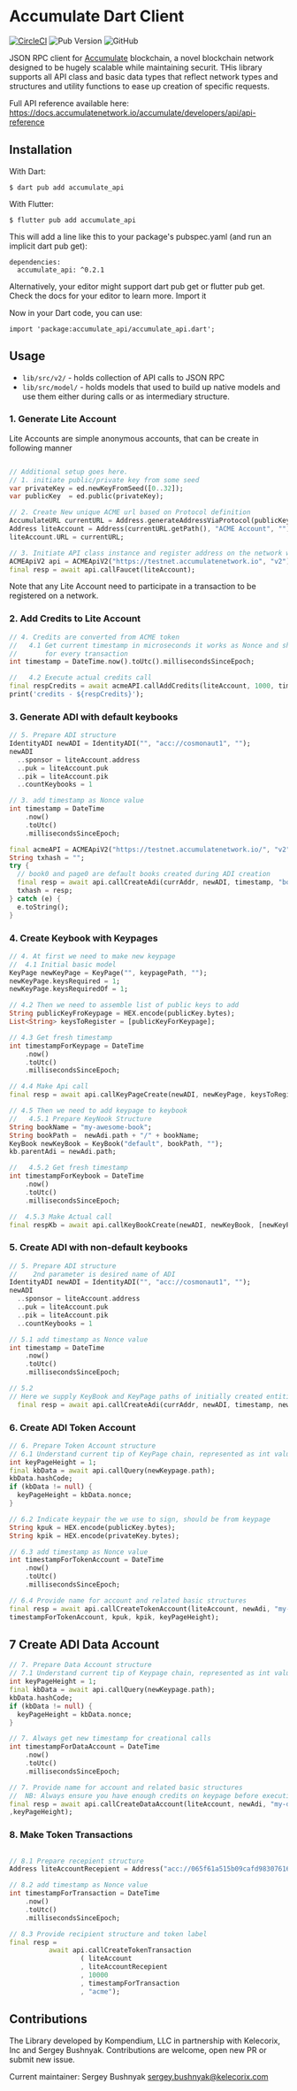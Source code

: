 # Accumulate Dart Client

[![CircleCI](https://circleci.com/gh/kompendium-ano/accumulate-dart-client/tree/master.svg?style=svg&circle-token=1ae82503101537a31f2865115486b5d64419274b)](https://circleci.com/gh/kompendium-ano/accumulate-dart-client/tree/master)
![Pub Version](https://img.shields.io/pub/v/accumulate_api)
![GitHub](https://img.shields.io/github/license/kompendium-ano/accumulate-dart-client)

JSON RPC client for [Accumulate](https://github.com/AccumulateNetwork/accumulate) blockchain, a novel blockchain network designed to be hugely scalable while maintaining securit.
THis library supports all API class and basic data types that reflect network types and structures and utility functions to ease up creation of specific requests.

Full API reference available here: https://docs.accumulatenetwork.io/accumulate/developers/api/api-reference

## Installation

With Dart:
```
$ dart pub add accumulate_api
```

With Flutter:
```
$ flutter pub add accumulate_api
```

This will add a line like this to your package's pubspec.yaml (and run an implicit dart pub get):

```
dependencies:
  accumulate_api: ^0.2.1
```
Alternatively, your editor might support dart pub get or flutter pub get. Check the docs for your editor to learn more.
Import it

Now in your Dart code, you can use:
```
import 'package:accumulate_api/accumulate_api.dart';
```

## Usage

- `lib/src/v2/` - holds collection of API calls to JSON RPC 
- `lib/src/model/` - holds models that used to build up native models and use them either during calls or as intermediary structure.

### 1. Generate Lite Account

Lite Accounts are simple anonymous accounts, that can be create in following manner

```dart

// Additional setup goes here.
// 1. initiate public/private key from some seed
var privateKey = ed.newKeyFromSeed([0..32]);
var publicKey  = ed.public(privateKey);

// 2. Create New unique ACME url based on Protocol definition
AccumulateURL currentURL = Address.generateAddressViaProtocol(publicKey.bytes, "ACME");
Address liteAccount = Address(currentURL.getPath(), "ACME Account", "");
liteAccount.URL = currentURL;

// 3. Initiate API class instance and register address on the network with faucet
ACMEApiV2 api = ACMEApiV2("https://testnet.accumulatenetwork.io", "v2");
final resp = await api.callFaucet(liteAccount);
```

Note that any Lite Account need to participate in a transaction to be registered on a network.

### 2. Add Credits to Lite Account

```dart
// 4. Credits are converted from ACME token
//   4.1 Get current timestamp in microseconds it works as Nonce and shoud be unique
//       for every transaction
int timestamp = DateTime.now().toUtc().millisecondsSinceEpoch;

//   4.2 Execute actual credits call
final respCredits = await acmeAPI.callAddCredits(liteAccount, 1000, timestamp);
print('credits - ${respCredits}');
```


### 3. Generate ADI with default keybooks

```dart
// 5. Prepare ADI structure
IdentityADI newADI = IdentityADI("", "acc://cosmonaut1", "");
newADI
  ..sponsor = liteAccount.address
  ..puk = liteAccount.puk
  ..pik = liteAccount.pik
  ..countKeybooks = 1

// 3. add timestamp as Nonce value
int timestamp = DateTime
    .now()
    .toUtc()
    .millisecondsSinceEpoch;

final acmeAPI = ACMEApiV2("https://testnet.accumulatenetwork.io/", "v2");
String txhash = "";
try {
  // book0 and page0 are default books created during ADI creation
  final resp = await api.callCreateAdi(currAddr, newADI, timestamp, "book0", "page0");
  txhash = resp;
} catch (e) {
  e.toString();
}

```

### 4. Create Keybook with Keypages
```dart
// 4. At first we need to make new keypage
//  4.1 Initial basic model
KeyPage newKeyPage = KeyPage("", keypagePath, "");
newKeyPage.keysRequired = 1;
newKeyPage.keysRequiredOf = 1;

// 4.2 Then we need to assemble list of public keys to add  
String publicKeyFroKeypage = HEX.encode(publicKey.bytes);
List<String> keysToRegister = [publicKeyForKeypage]; 

// 4.3 Get fresh timestamp
int timestampForKeypage = DateTime
    .now()
    .toUtc()
    .millisecondsSinceEpoch;

// 4.4 Make Api call
final resp = await api.callKeyPageCreate(newADI, newKeyPage, keysToRegister, timestampForKeypage);

// 4.5 Then we need to add keypage to keybook
//   4.5.1 Prepare KeyNook Structure
String bookName = "my-awesome-book";
String bookPath =  newAdi.path + "/" + bookName;
KeyBook newKeyBook = KeyBook("default", bookPath, "");
kb.parentAdi = newAdi.path;

//   4.5.2 Get fresh timestamp
int timestampForKeybook = DateTime
    .now()
    .toUtc()
    .millisecondsSinceEpoch;

//  4.5.3 Make Actual call 
final respKb = await api.callKeyBookCreate(newADI, newKeyBook, [newKeyPage], timestampForKeyBook);
```

### 5. Create ADI with non-default keybooks

```dart
// 5. Prepare ADI structure
//    2nd parameter is desired name of ADI
IdentityADI newADI = IdentityADI("", "acc://cosmonaut1", "");
newADI
  ..sponsor = liteAccount.address
  ..puk = liteAccount.puk
  ..pik = liteAccount.pik
  ..countKeybooks = 1

// 5.1 add timestamp as Nonce value
int timestamp = DateTime
    .now()
    .toUtc()
    .millisecondsSinceEpoch;

// 5.2
// Here we supply KeyBook and KeyPage paths of initially created entities
  final resp = await api.callCreateAdi(currAddr, newADI, timestamp, newKeyBook.path, newKeyPage.path);
```

### 6. Create ADI Token Account
```dart
// 6. Prepare Token Account structure
// 6.1 Understand current tip of KeyPage chain, represented as int value, called "height"
int keyPageHeight = 1;
final kbData = await api.callQuery(newKeypage.path);
kbData.hashCode;
if (kbData != null) {
  keyPageHeight = kbData.nonce;
}

// 6.2 Indicate keypair the we use to sign, should be from keypage
String kpuk = HEX.encode(publicKey.bytes);
String kpik = HEX.encode(privateKey.bytes);

// 6.3 add timestamp as Nonce value
int timestampForTokenAccount = DateTime
    .now()
    .toUtc()
    .millisecondsSinceEpoch;

// 6.4 Provide name for account and related basic structures
final resp = await api.callCreateTokenAccount(liteAccount, newAdi, "my-token-acc", currentKeyBook.path,
timestampForTokenAccount, kpuk, kpik, keyPageHeight);
```

## 7 Create ADI Data Account
```dart
// 7. Prepare Data Account structure
// 7.1 Understand current tip of Keypage chain, represented as int value, called "height"
int keyPageHeight = 1;
final kbData = await api.callQuery(newKeypage.path);
kbData.hashCode;
if (kbData != null) {
  keyPageHeight = kbData.nonce;
}

// 7. Always get new timestamp for creational calls
int timestampForDataAccount = DateTime
    .now()
    .toUtc()
    .millisecondsSinceEpoch;

// 7. Provide name for account and related basic structures
//  NB: Always ensure you have enough credits on keypage before execution
final resp = await api.callCreateDataAccount(liteAccount, newAdi, "my-data-acc", timestampForDataAccount, currentKeyBook.path,
,keyPageHeight);
```

### 8. Make Token Transactions
```dart

// 8.1 Prepare recepient structure
Address liteAccountRecepient = Address("acc://065f61a515b09cafd98307616393f783528433731b58c306/acme","","")

// 8.2 add timestamp as Nonce value
int timestampForTransaction = DateTime
    .now()
    .toUtc()
    .millisecondsSinceEpoch;

// 8.3 Provide recipient structure and token label
final resp =
          await api.callCreateTokenTransaction
                  ( liteAccount
                  , liteAccountRecepient
                  , 10000
                  , timestampForTransaction
                  , "acme");
```

## Contributions
The Library developed by Kompendium, LLC in partnership with Kelecorix, Inc and Sergey Bushnyak. Contributions are welcome, open new PR or submit new issue.

Current maintainer:
Sergey Bushnyak <sergey.bushnyak@kelecorix.com>
